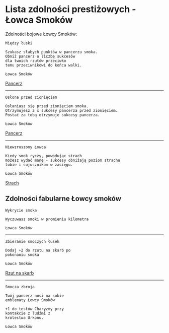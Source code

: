 # Lista zdolności prestiżowych - Łowca Smoków

Zdolności bojowe Łowcy Smoków:

```
Między łuski

Szukasz słabych punktów w pancerzu smoka.
Obniż pancerz o liczbę sukcesów
dla twoich rzutów przeciwko
temu przeciwnikowi do końca walki.

Łowca Smoków
```
[Pancerz](#file-pancerz-md)
___
```
Osłona przed zionięciem

Osłaniasz się przed zionięciem smoka.
Otrzymujesz 2 x sukcesy pancerza przed zionięciem.
Postać za tobą otrzymuje sukcesy pancerza.

Łowca Smoków
```
[Pancerz](#file-pancerz-md)
___
```
Niewzruszony Łowca

Kiedy smok ryczy, powodując strach
możesz wydać manę - sukcesy obniżają poziom strachu
tobie i sojusznikom w zasięgu.

Łowca Smoków
```
[Strach](#file-efekt-strach-md)

## Zdolności fabularne Łowcy smoków

```
Wykrycie smoka

Wyczuwasz smoki w promieniu kilometra

Łowca Smoków
```
___
```
Zbieranie smoczych łusek

Dodaj +2 do rzutu na skarb po
pokonaniu smoka

Łowca Smoków
```
[Rzut na skarb](#file-rzut-na-skarb-md)
___
```
Smocza zbroja

Twój pancerz nosi na sobie
emblematy Łowcy Smoków

+1 do testów Charyzmy przy
kontakcie z ludźmi z
królestwa Urkonu.

Łowca Smoków
```
